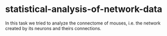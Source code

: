 # statistical-analysis-of-network-data
In this task we tried to analyze the connectome of mouses, i.e. the network created by its neurons and theirs connections.
